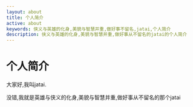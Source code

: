 ```yaml
---
layout: about
title: 个人简介
active: about
keywords: 侠义与英雄的化身,美貌与智慧并重,做好事不留名,jatai,个人简介
description: 侠义与英雄的化身,美貌与智慧并重,做好事从不留名的jatai的个人简介
---
```


# 个人简介

大家好,我叫jatai.

没错,我就是英雄与侠义的化身,美貌与智慧并重,做好事从不留名的那个jatai



